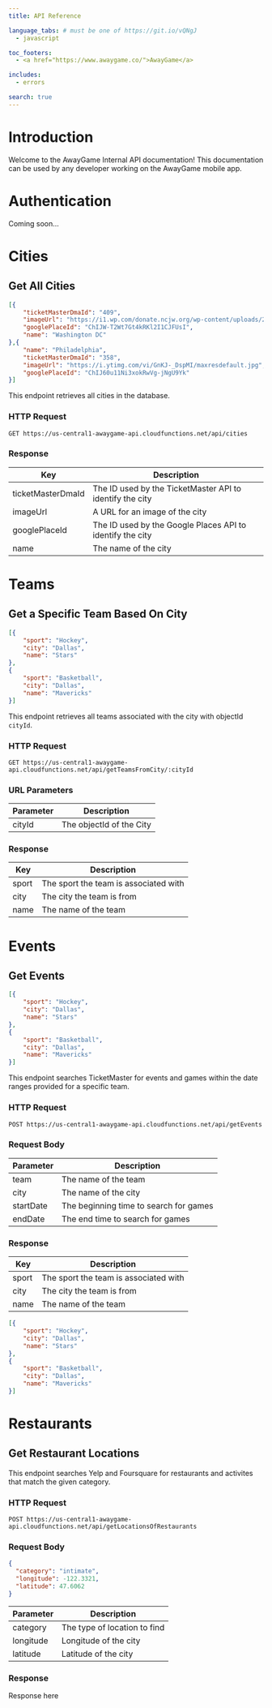 ```yaml
---
title: API Reference

language_tabs: # must be one of https://git.io/vQNgJ
  - javascript

toc_footers:
  - <a href="https://www.awaygame.co/">AwayGame</a>

includes:
  - errors

search: true
---
```


# Introduction

Welcome to the AwayGame Internal API documentation! This documentation can be used by any developer working
on the AwayGame mobile app.

# Authentication

<!-- 
  Uncomment when ready for Authentication

> To authorize, use this code:

```javascript
const kittn = require('kittn');

let api = kittn.authorize('meowmeowmeow');
```

> Make sure to replace `meowmeowmeow` with your API key.

-->

Coming soon...

<!--

Kittn uses API keys to allow access to the API. You can register a new Kittn API key at our [developer portal](http://example.com/developers).

Kittn expects for the API key to be included in all API requests to the server in a header that looks like the following:

`Authorization: meowmeowmeow`

<aside class="notice">
You must replace <code>meowmeowmeow</code> with your personal API key.
</aside>
-->

# Cities

## Get All Cities

```json
[{
    "ticketMasterDmaId": "409",
    "imageUrl": "https://i1.wp.com/donate.ncjw.org/wp-content/uploads/2015/11/washington-dc-skyline-photo.jpg?fit=1200%2C675",
    "googlePlaceId": "ChIJW-T2Wt7Gt4kRKl2I1CJFUsI",
    "name": "Washington DC"
},{
    "name": "Philadelphia",
    "ticketMasterDmaId": "358",
    "imageUrl": "https://i.ytimg.com/vi/GnKJ-_DspMI/maxresdefault.jpg",
    "googlePlaceId": "ChIJ60u11Ni3xokRwVg-jNgU9Yk"
}]
```

This endpoint retrieves all cities in the database.

### HTTP Request

`GET https://us-central1-awaygame-api.cloudfunctions.net/api/cities`

### Response

Key | Description
--------- | -----------
ticketMasterDmaId | The ID used by the TicketMaster API to identify the city
imageUrl | A URL for an image of the city
googlePlaceId | The ID used by the Google Places API to identify the city
name | The name of the city


<!-- Teams Endpoints -->


# Teams

## Get a Specific Team Based On City

```json
[{
    "sport": "Hockey",
    "city": "Dallas",
    "name": "Stars"
},
{
    "sport": "Basketball",
    "city": "Dallas",
    "name": "Mavericks"
}]
```

This endpoint retrieves all teams associated with the city with objectId `cityId`.

### HTTP Request

`GET https://us-central1-awaygame-api.cloudfunctions.net/api/getTeamsFromCity/:cityId`

### URL Parameters

Parameter | Description
--------- | -----------
cityId | The objectId of the City

### Response

Key | Description
--------- | -----------
sport | The sport the team is associated with
city | The city the team is from
name | The name of the team


# Events

## Get Events

```json
[{
    "sport": "Hockey",
    "city": "Dallas",
    "name": "Stars"
},
{
    "sport": "Basketball",
    "city": "Dallas",
    "name": "Mavericks"
}]
```

This endpoint searches TicketMaster for events and games within the date ranges provided for a specific team.

### HTTP Request

`POST https://us-central1-awaygame-api.cloudfunctions.net/api/getEvents`

### Request Body

Parameter | Description
--------- | -----------
team | The name of the team
city | The name of the city
startDate | The beginning time to search for games
endDate | The end time to search for games

### Response

Key | Description
--------- | -----------
sport | The sport the team is associated with
city | The city the team is from
name | The name of the team

```json
[{
    "sport": "Hockey",
    "city": "Dallas",
    "name": "Stars"
},
{
    "sport": "Basketball",
    "city": "Dallas",
    "name": "Mavericks"
}]
```


# Restaurants

## Get Restaurant Locations

This endpoint searches Yelp and Foursquare for restaurants and activites that match the given category.

### HTTP Request

`POST https://us-central1-awaygame-api.cloudfunctions.net/api/getLocationsOfRestaurants`

### Request Body

```json
{
  "category": "intimate",
  "longitude": -122.3321,
  "latitude": 47.6062
}
```

Parameter | Description
--------- | -----------
category | The type of location to find
longitude | Longitude of the city
latitude | Latitude of the city

### Response

Response here